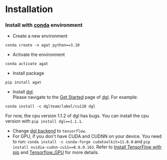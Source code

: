 # Installation

### Install with [conda](https://conda.io/projects/conda/en/latest/user-guide/install/index.html) environment
- Create a new environment   
```console
conda create -n agat python==3.10
```

- Activate the environment  
```console
conda activate agat
```

- Install package  
```console
pip install agat
```

- Install [dgl](https://www.dgl.ai/).   
Please navigate to the [Get Started](https://www.dgl.ai/pages/start.html) page of [dgl](https://www.dgl.ai/). For example:   
```console
conda install -c dglteam/label/cu118 dgl
```
For now, the cpu version 1.1.2 of dgl has bugs. You can install the cpu version with `pip install dgl==1.1.1`.

- Change [dgl backend](https://docs.dgl.ai/en/1.1.x/install/#working-with-different-backends) to `tensorflow`.
- For GPU, if you don't have CUDA and CUDNN on your device. You need to run: ```conda install -c conda-forge cudatoolkit=11.8.0``` and ```pip install nvidia-cudnn-cu11==8.6.0.163```.
Refer to [Install TensorFlow with pip](https://www.tensorflow.org/install/pip#linux) and [Tensorflow_GPU](https://www.tensorflow.org/install/source#gpu) for more details.
